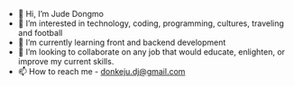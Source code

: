 - 👋 Hi, I’m Jude Dongmo
- 👀 I’m interested in technology, coding, programming, cultures, traveling and football
- 🌱 I’m currently learning front and backend development
- 💞️ I’m looking to collaborate on any job that would educate, enlighten, or improve my current skills.
- 📫 How to reach me - donkeju.dj@gmail.com

